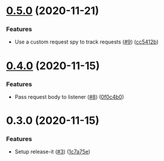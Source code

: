 # [0.5.0](https://github.com/manosim/mocr/compare/v0.4.0...v0.5.0) (2020-11-21)


### Features

* Use a custom request spy to track requests ([#9](https://github.com/manosim/mocr/issues/9)) ([cc5412b](https://github.com/manosim/mocr/commit/cc5412bcdaceea54a0a99c84eeba8e59bc09ae09))

# [0.4.0](https://github.com/manosim/mocr/compare/v0.3.0...v0.4.0) (2020-11-15)


### Features

* Pass request body to listener ([#8](https://github.com/manosim/mocr/issues/8)) ([0f0c4b0](https://github.com/manosim/mocr/commit/0f0c4b09a5706d2973a14f5a9979b498d0c895e9))

# 0.3.0 (2020-11-15)


### Features

* Setup release-it ([#3](https://github.com/manosim/mocr/issues/3)) ([1c7a75e](https://github.com/manosim/mocr/commit/1c7a75ec29c2736cbaeb68ac1ddce8c0b6ea3ab6))

